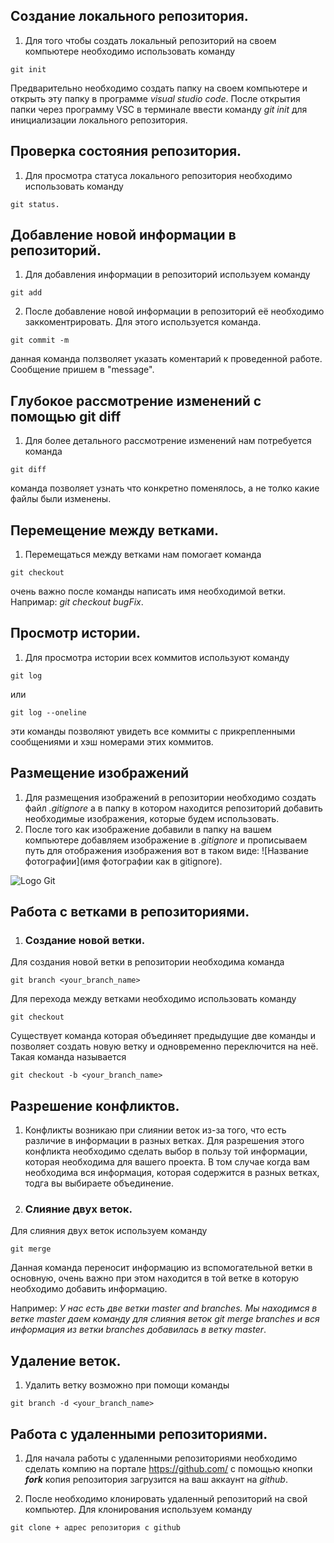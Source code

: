 ## Создание локального репозитория.
1. Для того чтобы создать локальный репозиторий на своем компьютере необходимо использовать команду
```
git init
```
Предварительно необходимо создать папку на своем компьютере и открыть эту папку в программе *visual studio code*. После открытия папки через программу VSC в терминале ввести команду *git init* для инициализации локального репозитория.

## Проверка состояния репозитория.

1. Для просмотра статуса локального репозитория необходимо использовать команду 
```
git status.
 ```

## Добавление новой информации в репозиторий.

1. Для добавления информации в репозиторий используем команду 
```
git add
```
2. После добавление новой  информации в репозиторий её необходимо заккоментрировать.
Для этого используется команда. 
```
git commit -m 
``` 
данная команда ползволяет указать коментарий к проведенной работе. Сообщение пришем в "message".

## Глубокое рассмотрение изменений с помощью git diff

1. Для более детального рассмотрение изменений нам потребуется команда
```
git diff
``` 
команда позволяет узнать что конкретно поменялось, а не толко какие файлы были изменены.
 
## Перемещение между ветками.

1. Перемещаться между ветками нам помогает команда 
```
git checkout 
```
очень важно после команды написать имя необходимой ветки.
Напримар:  *git checkout bugFix*.
## Просмотр истории.

1. Для просмотра истории всех коммитов используют команду
```
git log
```
или 

```
git log --oneline
```
эти команды позволяют увидеть все коммиты с прикрепленными сообщениями и хэш номерами этих коммитов.

## Размещение изображений 

1. Для размещения изображений в репозитории необходимо создать файл *.gitignore* а в папку в котором находится репозиторий добавить необходимые изображения, которые будем использовать.
2. После того как изображение добавили в папку на вашем компьютере добавляем изображение в *.gitignore* и прописываем путь для отображения изображения вот в таком виде: ![Название фотографии](имя фотографии как в gitignore).

![Logo Git](Logo_Git.png)

## Работа с ветками в репозиториями.

1. ### Создание новой ветки.

Для создания новой ветки в репозитории необходима команда 
```
git branch <your_branch_name>
```

Для перехода между ветками необходимо использовать команду 
```
git checkout
```
Существует команда которая объединяет предыдущие две команды и позволяет создать новую ветку и одновременно переключится на неё. Такая команда называется 
```
git checkout -b <your_branch_name>
```
## Разрешение конфликтов.


1. Конфликты возникаю при слиянии веток из-за того, что есть различие в информации в разных ветках. Для разрешения этого конфликта необходимо сделать выбор в пользу той информации, которая необходима для вашего проекта. В том случае когда вам необходима вся информация, которая содержится в разных ветках, тодга вы выбираете объединение. 

2. ### Слияние двух веток.

Для слияния двух веток используем команду 
```
git merge
```
Данная команда переносит информацию из вспомогательной ветки в основную, очень важно при этом находится в той ветке в которую необходимо добавить информацию.

Например: *У нас есть две ветки master and branches. Мы находимся в ветке master даем команду для слияния веток git merge branches и вся информация из ветки branches добавилась в ветку master*.



## Удаление веток.

1. Удалить ветку возможно при помощи команды

``` 
git branch -d <your_branch_name>
```

## Работа с удаленными репозиториями.

1. Для начала работы с удаленными репозиториями необходимо сделать компию на портале https://github.com/  c помощью кнопки ***fork*** копия репозитория загрузится на ваш аккаунт на *github*. 

2. После необходимо клонировать удаленный репозиторий на свой компьютер. Для клонирования используем команду 
```
git clone + адрес репозитория с github
```
